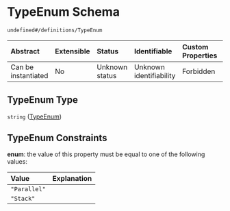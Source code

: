 # TypeEnum Schema

```txt
undefined#/definitions/TypeEnum
```



| Abstract            | Extensible | Status         | Identifiable            | Custom Properties | Additional Properties | Access Restrictions | Defined In                                                                  |
| :------------------ | :--------- | :------------- | :---------------------- | :---------------- | :-------------------- | :------------------ | :-------------------------------------------------------------------------- |
| Can be instantiated | No         | Unknown status | Unknown identifiability | Forbidden         | Allowed               | none                | [schema.schema.json\*](../../out/schema.schema.json "open original schema") |

## TypeEnum Type

`string` ([TypeEnum](schema-definitions-typeenum.md))

## TypeEnum Constraints

**enum**: the value of this property must be equal to one of the following values:

| Value        | Explanation |
| :----------- | :---------- |
| `"Parallel"` |             |
| `"Stack"`    |             |
